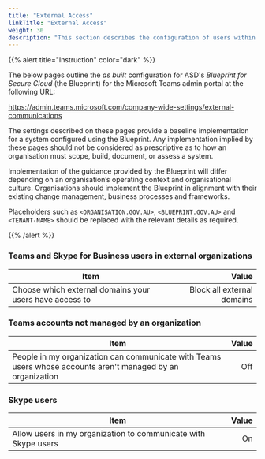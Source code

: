 ```yaml
---
title: "External Access"
linkTitle: "External Access"
weight: 30
description: "This section describes the configuration of users within Microsoft Teams associated with systems built according to guidance in ASD's Blueprint for Secure Cloud."
---
```


{{% alert title="Instruction" color="dark" %}}

The below pages outline the *as built* configuration for ASD's *Blueprint for Secure Cloud* (the Blueprint) for the Microsoft Teams admin portal at the following URL:

<https://admin.teams.microsoft.com/company-wide-settings/external-communications>

The settings described on these pages provide a baseline implementation for a system configured using the Blueprint. Any implementation implied by these pages should not be considered as prescriptive as to how an organisation must scope, build, document, or assess a system.

Implementation of the guidance provided by the Blueprint will differ depending on an organisation’s operating context and organisational culture. Organisations should implement the Blueprint in alignment with their existing change management, business processes and frameworks.

Placeholders such as `<ORGANISATION.GOV.AU>`, `<BLUEPRINT.GOV.AU>` and `<TENANT-NAME>` should be replaced with the relevant details as required.

{{% /alert %}}

### Teams and Skype for Business users in external organizations

| Item                                                    |                      Value |
| ------------------------------------------------------- | -------------------------: |
| Choose which external domains your users have access to | Block all external domains |

### Teams accounts not managed by an organization

| Item                                                                                                        | Value |
| ----------------------------------------------------------------------------------------------------------- | ----: |
| People in my organization can communicate with Teams users whose accounts aren't managed by an organization |   Off |

### Skype users

| Item                                                           | Value |
| -------------------------------------------------------------- | ----: |
| Allow users in my organization to communicate with Skype users |    On |
